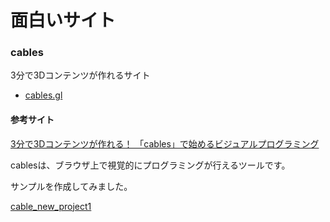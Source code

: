 # 面白いサイト

### cables

3分で3Dコンテンツが作れるサイト

- [cables.gl](https://cables.gl/home)

#### 参考サイト

[3分で3Dコンテンツが作れる！ 「cables」で始めるビジュアルプログラミング](https://ics.media/entry/190820/?utm_content=buffer0fa12&utm_medium=social&utm_source=twitter.com&utm_campaign=buffer&fbclid=IwAR3pK6LbFAvvU7-Rq06z0mK8aqghlAewG1Ar1c1I7-IwIVWbrYxH6zud8F0)

cablesは、ブラウザ上で視覚的にプログラミングが行えるツールです。

サンプルを作成してみました。

[cable_new_project1](../test/cables/cables_new_project1/index.html)
